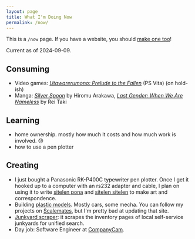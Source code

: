 ```yaml
---
layout: page
title: What I'm Doing Now
permalink: /now/
---
```


This is a `/now` page. If you have a website, you should [make one too](https://nownownow.com/about)!

Current as of <span class="date">2024-09-09</span>.

## Consuming

- Video games: _[Utawarerumono: Prelude to the Fallen](https://www.metacritic.com/game/utawarerumono-prelude-to-the-fallen/)_ (PS Vita) (on hold-ish)
- Manga: _[Silver Spoon](https://app.thestorygraph.com/series/6091)_ by Hiromu Arakawa, _[Last Gender: When We Are Nameless](https://app.thestorygraph.com/browse?search_term=last%20gender%20rei%20taki)_ by Rei Taki

## Learning

- home ownership. mostly how much it costs and how much work is involved. 😓
- how to use a pen plotter

## Creating

- I just bought a Panasonic RK-P400C ~~typewriter~~ pen plotter. Once I get it hooked up to a computer with an rs232 adapter and cable, I plan on using it to write [sitelen pona](https://sona.pona.la/wiki/sitelen_pona) and [sitelen sitelen](https://sona.pona.la/wiki/sitelen_sitelen) to make art and correspondence.
- Building [plastic models](https://en.wikipedia.org/wiki/Plastic_model). Mostly cars, some mecha. You can follow my projects on [Scalemates](https://www.scalemates.com/profiles/mate.php?id=104315), but I'm pretty bad at updating that site.
- [Junkyard scraper](https://github.com/alis0nc/junkyard_scraper): it scrapes the inventory pages of local self-service junkyards for unified search.
- Day job: Software Engineer at [CompanyCam](https://companycam.com/).

